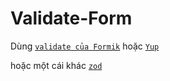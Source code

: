 # Validate-Form

Dùng [`validate của Formik`](https://formik.org/docs/guides/validation)
hoặc [`Yup`](https://github.com/jquense/yup#table-of-contents)

hoặc một cái khác [`zod`](https://github.com/colinhacks/zod)


